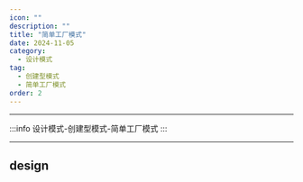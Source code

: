```yaml
---
icon: ""
description: ""
title: "简单工厂模式"
date: 2024-11-05
category:
  - 设计模式
tag: 
  - 创建型模式
  - 简单工厂模式
order: 2
---
```


---

:::info
设计模式-创建型模式-简单工厂模式
:::

---

## design
